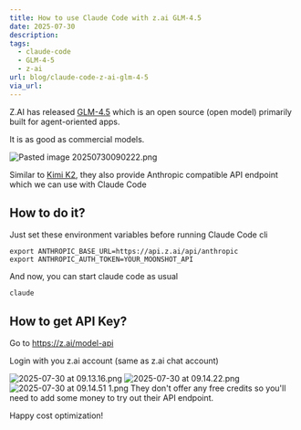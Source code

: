 ```yaml
---
title: How to use Claude Code with z.ai GLM-4.5
date: 2025-07-30
description: 
tags:
  - claude-code
  - GLM-4-5
  - z-ai
url: blog/claude-code-z-ai-glm-4-5
via_url:
---
```

Z.AI has released [GLM-4.5](https://z.ai/blog/glm-4.5) which is an open source (open model) primarily built for  agent-oriented apps.

It is as good as commercial models.

![Pasted image 20250730090222.png](https://images.nesin.io/qblog/AIEngineerGuide/images/2025-07/Pasted-image-20250730090222.png)

Similar to [Kimi K2](/blog/claude-code-kimi-k2/), they also provide Anthropic compatible API endpoint which we can use with Claude Code
## How to do it?

Just set these environment variables before running Claude Code cli

```shell
export ANTHROPIC_BASE_URL=https://api.z.ai/api/anthropic
export ANTHROPIC_AUTH_TOKEN=YOUR_MOONSHOT_API
```

And now, you can start claude code as usual

```shell
claude
```

## How to get API Key?

Go to https://z.ai/model-api

Login with you z.ai account (same as z.ai chat account)

![2025-07-30 at 09.13.16.png](https://images.nesin.io/qblog/AIEngineerGuide/images/2025-07/2025-07-30-at-09.13.16.png)
![2025-07-30 at 09.14.22.png](https://images.nesin.io/qblog/AIEngineerGuide/images/2025-07/2025-07-30-at-09.14.22.png)
![2025-07-30 at 09.14.51 1.png](https://images.nesin.io/qblog/AIEngineerGuide/images/2025-07/2025-07-30-at-09.14.51-1.png)
They don't offer any free credits so you'll need to add some money to try out their API endpoint.

Happy cost optimization!